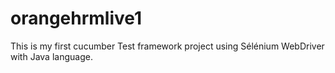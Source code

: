 # orangehrmlive1
This is my first cucumber Test framework project using Sélénium WebDriver with Java language. 
